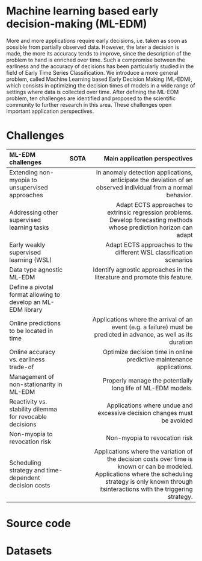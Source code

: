 # Machine learning based early decision-making (ML-EDM)
More and more applications require early decisions, i.e. taken as soon as possible from partially observed data. However, the later a decision is made, the more its accuracy tends to improve, since the description of the problem to hand is enriched over time. Such a compromise between the earliness and the accuracy of decisions has been particularly studied in the field of Early Time Series Classification. We introduce a more general problem, called Machine Learning based Early Decision Making (ML-EDM), which consists in optimizing the decision times of models in a wide range of settings where data is collected over time. After defining the ML-EDM problem, ten challenges are identified and proposed to the scientific community to further research in this area. These challenges open important application perspectives.



# Challenges
| ML-EDM challenges | SOTA | Main application perspectives |
| :---         |     :---:      |          ---: |
| Extending non-myopia to unsupervised approaches  |    | In anomaly detection applications, anticipate the deviation of an observed individual from a normal behavior.    |
| Addressing other supervised learning tasks     |       | Adapt ECTS approaches to extrinsic regression problems. Develop forecasting methods whose prediction horizon can adapt  |
| Early weakly supervised learning (WSL) |   | Adapt ECTS approaches to the different WSL classification scenarios | 
| Data type agnostic ML-EDM |  | Identify agnostic approaches in the literature and promote this feature.
Define a pivotal format allowing to develop an ML-EDM library |
| Online predictions to be located in time |  | Applications where the arrival of an event (e.g. a failure) must be predicted in advance, as well as its duration |
| Online accuracy vs. earliness trade-of | | Optimize decision time in online predictive maintenance applications. |
| Management of non-stationarity in ML-EDM | | Properly manage the potentially long life of ML-EDM models.|
| Reactivity vs. stability dilemma for revocable decisions | | Applications where undue and excessive decision changes must be avoided|
| Non-myopia to revocation risk | | Non-myopia to revocation risk |
| Scheduling strategy and time-dependent decision costs | | Applications where the variation of the decision costs over time is known or can be modeled. Applications where the scheduling strategy is only known through itsinteractions with the triggering strategy. |

# Source code


# Datasets
